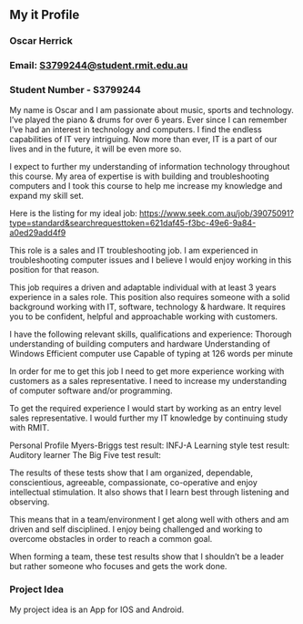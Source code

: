 ## My it Profile
### Oscar Herrick
### Email: S3799244@student.rmit.edu.au
### Student Number - S3799244
 

My name is Oscar and I am passionate about music, sports and technology. I’ve played the piano & drums for over 6 years. Ever since I can remember I’ve had an interest in technology and computers. I find the endless capabilities of IT very intriguing. Now more than ever, IT is a part of our lives and in the future, it will be even more so. 

I expect to further my understanding of information technology throughout this course. My area of expertise is with building and troubleshooting computers and I took this course to help me increase my knowledge and expand my skill set.

Here is the listing for my ideal job:
https://www.seek.com.au/job/39075091?type=standard&searchrequesttoken=621daf45-f3bc-49e6-9a84-a0ed29add4f9 


This role is a sales and IT troubleshooting job. I am experienced in troubleshooting computer issues and I believe I would enjoy working in this position for that reason.

This job requires a driven and adaptable individual with at least 3 years experience in a sales role. This position also requires someone with a solid background working with IT, software, technology & hardware. It requires you to be confident, helpful and approachable working with customers.

I have the following relevant skills, qualifications and experience:
Thorough understanding of building computers and hardware
Understanding of Windows
Efficient computer use
Capable of typing at 126 words per minute

In order for me to get this job I need to get more experience working with customers as a sales representative. I need to increase my understanding of computer software and/or programming. 

To get the required experience I would start by working as an entry level sales representative. I would further my IT knowledge by continuing study with RMIT.

Personal Profile
Myers-Briggs test result: INFJ-A
Learning style test result: Auditory learner
The Big Five test result:  


The results of these tests show that I am organized, dependable, conscientious, agreeable, compassionate, co-operative and enjoy intellectual stimulation. It also shows that I learn best through listening and observing. 

This means that in a team/environment I get along well with others and am driven and self disciplined. I enjoy being challenged and working to  overcome obstacles in order to reach a common goal. 

When forming a team, these test results show that I shouldn’t be a leader but rather someone who focuses and gets the work done. 

### Project Idea
My project idea is an App for IOS and Android. 
